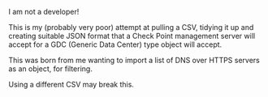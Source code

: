 I am not a developer!

This is my (probably very poor) attempt at pulling a CSV, tidying it up and creating suitable JSON format
that a Check Point management server will accept for a GDC (Generic Data Center) type object will accept.

This was born from me wanting to import a list of DNS over HTTPS servers as an object, for filtering.

Using a different CSV may break this. 
